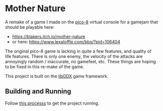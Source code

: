 # Mother Nature

A remake of a game I made on the [pico-8](https://www.lexaloffle.com/pico-8.php) virtual console for a gamejam that should be playable here:
- https://blakers.itch.io/mother-nature
- or here: https://www.lexaloffle.com/bbs/?pid=106404

The original pico-8 game is lacking in quite a few features, and quality of life features. There is only one enemy, the velocity of the attacks are annoyingly random / inaccurate, no gamefeel, etc. These things are hoping to be fixed in this re-make of the game.

This project is built on the [libGDX](https://libgdx.com/) game framework.

## Building and Running
Follow [this processs](https://libgdx.com/wiki/start/import-and-running) to get the project running. 
